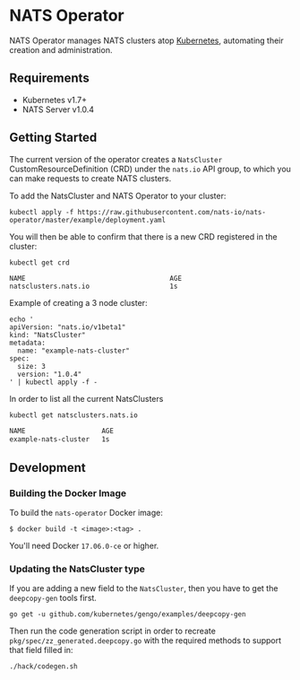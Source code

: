 # NATS Operator

NATS Operator manages NATS clusters atop [Kubernetes][k8s-home], automating their creation and administration.

[k8s-home]: http://kubernetes.io

## Requirements

- Kubernetes v1.7+
- NATS Server v1.0.4

## Getting Started

The current version of the operator creates a `NatsCluster`
CustomResourceDefinition (CRD) under the `nats.io` API group,
to which you can make requests to create NATS clusters.

To add the NatsCluster and NATS Operator to your cluster:

```
kubectl apply -f https://raw.githubusercontent.com/nats-io/nats-operator/master/example/deployment.yaml
```

You will then be able to confirm that there is a new CRD registered
in the cluster:

```
kubectl get crd

NAME                                    AGE
natsclusters.nats.io                    1s
```

Example of creating a 3 node cluster:

```
echo '
apiVersion: "nats.io/v1beta1"
kind: "NatsCluster"
metadata:
  name: "example-nats-cluster"
spec:
  size: 3
  version: "1.0.4"
' | kubectl apply -f -
```

In order to list all the current NatsClusters

```sh
kubectl get natsclusters.nats.io

NAME                   AGE
example-nats-cluster   1s
```

## Development

### Building the Docker Image

To build the `nats-operator` Docker image:

```
$ docker build -t <image>:<tag> .
```

You'll need Docker `17.06.0-ce` or higher.

### Updating the NatsCluster type

If you are adding a new field to the `NatsCluster`, then you have to
get the `deepcopy-gen` tools first.

```
go get -u github.com/kubernetes/gengo/examples/deepcopy-gen
```

Then run the code generation script in order to recreate
`pkg/spec/zz_generated.deepcopy.go` with the required methods to
support that field filled in:

```sh
./hack/codegen.sh
```
